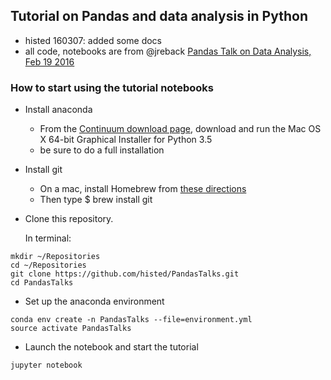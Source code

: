 
## Tutorial on Pandas and data analysis in Python
- histed 160307: added some docs
- all code, notebooks are from @jreback [Pandas Talk on Data Analysis, Feb 19 2016](https://github.com/jreback/PandasTalks)

### How to start using the tutorial notebooks
- Install anaconda
   - From the [Continuum download page](https://www.continuum.io/downloads), download and run the Mac OS X 64-bit Graphical Installer for Python 3.5
   - be sure to do a full installation
- Install git
   - On a mac, install Homebrew from [these directions](http://brew.sh/)
   - Then type $ brew install git
- Clone this repository.

   In terminal:
```
mkdir ~/Repositories
cd ~/Repositories
git clone https://github.com/histed/PandasTalks.git
cd PandasTalks
```
- Set up the anaconda environment
```
conda env create -n PandasTalks --file=environment.yml
source activate PandasTalks
```
- Launch the notebook and start the tutorial
```
jupyter notebook 
```

